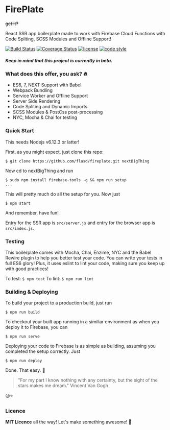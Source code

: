 # FirePlate
<del>get it?</del>

React SSR app boilerplate made to work with Firebase Cloud Functions with Code Spliting, SCSS Modules and Offline Support!

[![Build Status](https://travis-ci.org/flasd/fireplate.svg?branch=master)](https://travis-ci.org/flasd/fireplate)
[![Coverage Status](https://coveralls.io/repos/github/flasd/fireplate/badge.svg?branch=master)](https://coveralls.io/github/flasd/fireplate?branch=master)
[![license](https://img.shields.io/badge/Licence-MIT-blue.svg)](https://github.com/flasd/fireplate/blob/master/LICENSE)
[![code style](https://img.shields.io/badge/Code%20Style-Airbnb-orange.svg)](https://www.npmjs.com/package/eslint-config-airbnb)

##### **Keep in mind that this project is currently in beta.**

### What does this offer, you ask? :fire:
- ES6, 7, NEXT Support with Babel
- Webpack Bundling
- Service Worker and Offline Support
- Server Side Rendering
- Code Spliting and Dynamic Imports
- SCSS Modules & PostCss post-processing
- NYC, Mocha & Chai for testing

### Quick Start
This needs Nodejs v6.12.3 or latter!

First, as you might expect, just clone this repo:
```
$ git clone https://github.com/flasd/fireplate.git nextBigThing
```
Now cd to nextBigThing and run
```
$ sudo npm install firebase-tools -g && npm run setup
...
```
This will pretty much do all the setup for you. Now just
```
$ npm start
```
And remember, have fun! 

Entry for the SSR app is `src/server.js` and entry for the browser app is `src/index.js`.

### Testing
This boilerplate comes with Mocha, Chai, Enzime, NYC and the Babel Rewire plugin to help you better test your code. You can write your tests in full ES6 glory! Plus, it uses eslint to lint your code, making sure you keep up with good practices!

To test: `$ npm test`
To lint: `$ npm run lint`

### Building & Deploying
To build your project to a production build, just run
```
$ npm run build
```
To checkout your built app running in a similiar environment as when you deploy it to Firebase, you can
```
$ npm run serve
```
Deploying  your code to Firebase is as simple as building, assuming you completed the setup correctly. Just
```
$ npm run deploy
```
Done. That easy. :cake:

> "For my part I know nothing with any certainty, but the sight of the stars makes me dream." Vincent Van Gogh

:wink::star:

### Licence
**MIT Licence** all the way!
Let's make something awesome! :rocket:
